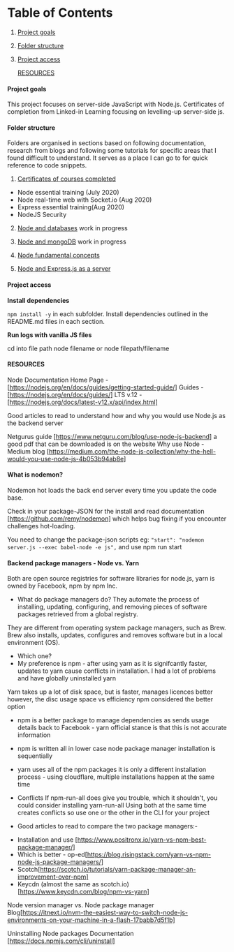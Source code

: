 # Table of Contents

1. [Project goals](#Project-goals)
2. [Folder structure](#Folder-structure)
3. [Project access](#Project-access)

   [RESOURCES](#Resources)

#### Project goals

This project focuses on server-side JavaScript with Node.js. Certificates of completion from Linked-in Learning focusing on levelling-up server-side js.

#### Folder structure

Folders are organised in sections based on following documentation, research from blogs and following some tutorials for specific areas that I found difficult to understand. It serves as a place I can go to for quick reference to code snippets.

1. [Certificates of courses completed](https://github.com/SumiSastri/node.js-and-server-side-javascript/tree/master/certifications)

- Node essential training (July 2020)
- Node real-time web with Socket.io (Aug 2020)
- Express essential training(Aug 2020)
- NodeJS Security

2. [Node and databases](https://github.com/SumiSastri/node.js-and-server-side-javascript/tree/master/node-and-dbs)
   work in progress

3. [Node and mongoDB](https://github.com/SumiSastri/node.js-and-server-side-javascript/tree/master/node-and-mongo)
   work in progress

4. [Node fundamental concepts](https://github.com/SumiSastri/node.js-and-server-side-javascript/tree/master/nodeJS)

5. [Node and Express.js as a server](https://github.com/SumiSastri/node.js-and-server-side-javascript/tree/master/nodeJs-and-express)

#### Project access

**Install dependencies**

`npm install -y` in each subfolder. Install dependencies outlined in the README.md files in each section.

**Run logs with vanilla JS files**

cd into file path node filename or node filepath/filename

#### RESOURCES

Node Documentation
Home Page -[https://nodejs.org/en/docs/guides/getting-started-guide/]
Guides - [https://nodejs.org/en/docs/guides/]
LTS v.12 - [https://nodejs.org/docs/latest-v12.x/api/index.html]

Good articles to read to understand how and why you would use Node.js as the backend server

Netgurus guide [https://www.netguru.com/blog/use-node-js-backend] a good pdf that can be downloaded is on the website
Why use Node - Medium blog [https://medium.com/the-node-js-collection/why-the-hell-would-you-use-node-js-4b053b94ab8e]

#### What is nodemon?

Nodemon hot loads the back end server every time you update the code base.

Check in your package-JSON for the install and read documentation [https://github.com/remy/nodemon] which helps bug fixing if you encounter challenges hot-loading.

You need to change the package-json scripts eg: `"start": "nodemon server.js --exec babel-node -e js",` and use npm run start

#### Backend package managers - Node vs. Yarn

Both are open source registries for software libraries for node.js, yarn is owned by Facebook, npm by npm Inc.

- What do package managers do? They automate the process of installing, updating, configuring, and removing pieces of software packages retrieved from a global registry.

They are different from operating system package managers, such as Brew. Brew also installs, updates, configures and removes software but in a local environment (OS).

- Which one?
- My preference is npm - after using yarn as it is signifcantly faster, updates to yarn cause conflicts in installation. I had a lot of problems and have globally uninstalled yarn

Yarn takes up a lot of disk space, but is faster, manages licences better however, the disc usage space vs efficiency npm considered the better option

- npm is a better package to manage dependencies as sends usage details back to Facebook - yarn official stance is that this is not accurate information
- npm is written all in lower case node package manager installation is sequentially
- yarn uses all of the npm packages it is only a different installation process - using cloudflare, multiple installations happen at the same time

- Conflicts
  If npm-run-all does give you trouble, which it shouldn't, you could consider installing yarn-run-all
  Using both at the same time creates conflicts so use one or the other in the CLI for your project

- Good articles to read to compare the two package managers:-

* Installation and use [https://www.positronx.io/yarn-vs-npm-best-package-manager/]
* Which is better - op-ed[https://blog.risingstack.com/yarn-vs-npm-node-js-package-managers/]
* Scotch[https://scotch.io/tutorials/yarn-package-manager-an-improvement-over-npm]
* Keycdn (almost the same as scotch.io) [https://www.keycdn.com/blog/npm-vs-yarn]

Node version manager vs. Node package manager
Blog[https://itnext.io/nvm-the-easiest-way-to-switch-node-js-environments-on-your-machine-in-a-flash-17babb7d5f1b]

Uninstalling Node packages
Documentation [https://docs.npmjs.com/cli/uninstall]
